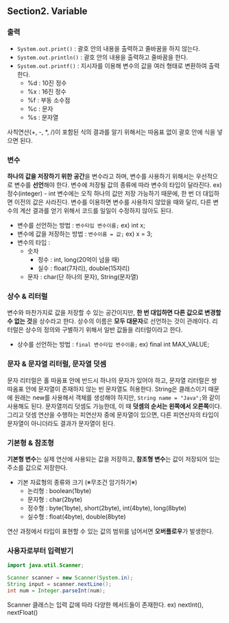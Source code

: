 ## Section2. Variable

### 출력
- `System.out.print()` : 괄호 안의 내용을 출력하고 줄바꿈을 하지 않는다.
- `System.out.println()` : 괄호 안의 내용을 출력하고 줄바꿈을 한다.
- `System.out.printf()` : 지시자를 이용해 변수의 값을 여러 형태로 변환하여 출력한다.
  - %d : 10진 정수
  - %x : 16진 정수
  - %f : 부동 소수점
  - %c : 문자
  - %s : 문자열

사칙연산(+, -, *, /)이 포함된 식의 결과를 알기 위해서는 따옴표 없이 괄호 안에 식을 넣으면 된다.

### 변수
**하나의 값을 저장하기 위한 공간**을 변수라고 하며, 변수를 사용하기 위해서는 우선적으로 변수를 **선언**해야 한다. 
변수에 저장될 값의 종류에 따라 변수의 타입이 달라진다. ex) 정수(integer) - int
변수에는 오직 하나의 값만 저장 가능하기 때문에, 한 번 더 대입하면 이전의 값은 사라진다.
변수를 이용하면 변수를 사용하지 않았을 때와 달리, 다른 변수의 계산 결과를 얻기 위해서 코드를 일일이 수정하지 않아도 된다.

- 변수를 선언하는 방법 : `변수타입 변수이름;` ex) int x;
- 변수에 값을 저장하는 방법 : `변수이름 = 값;` ex) x = 3;
- 변수의 타입 :
  - 숫자 
    - 정수 : int, long(20억이 넘을 때)
    - 실수 : float(7자리), double(15자리)
  - 문자 : char(단 하나의 문자), String(문자열) 

### 상수 & 리터럴
변수와 마찬가지로 값을 저장할 수 있는 공간이지만, **한 번 대입하면 다른 값으로 변경할 수 없는 것**을 상수라고 한다.
상수의 이름은 **모두 대문자**로 선언하는 것이 관례이다. 리터럴은 상수의 정의와 구별하기 위해서 일반 값들을 리터럴이라고 한다.

- 상수를 선언하는 방법 : `final 변수타입 변수이름;` ex) final int MAX_VALUE;

### 문자 & 문자열 리터럴, 문자열 덧셈
문자 리터럴은 홀 따옴표 안에 반드시 하나의 문자가 있어야 하고, 문자열 리터럴은 쌍 따옴표 안에 문자열이 존재하지 않는 빈 문자열도 허용한다.
String은 클래스이기 때문에 원래는 new를 사용해서 객체를 생성해야 하지만, `String name = "Java";`와 같이 사용해도 된다.
문자열끼리 덧셈도 가능한데, 이 때 **덧셈의 순서는 왼쪽에서 오른쪽**이다. 그리고 덧셈 연산을 수행하는 피연산자 중에 문자열이 있으면,
다른 피연산자의 타입이 문자열이 아니더라도 결과가 문자열이 된다. 

### 기본형 & 참조형
**기본형 변수**는 실제 연산에 사용되는 값을 저장하고, **참조형 변수**는 값이 저장되어 있는 주소를 값으로 저장한다. 

- 기본 자료형의 종류와 크기 (※무조건 암기하기※)
    - 논리형 : boolean(1byte)
    - 문자형 : char(2byte)
    - 정수형 : byte(1byte), short(2byte), int(4byte), long(8byte)
    - 실수형 : float(4byte), double(8byte)

연산 과정에서 타입이 표현할 수 있는 값의 범위를 넘어서면 **오버플로우**가 발생한다.

### 사용자로부터 입력받기
```java
import java.util.Scanner;

Scanner scanner = new Scanner(System.in);
String input = scanner.nextLine();
int num = Integer.parseInt(num);
```
Scanner 클래스는 입력 값에 따라 다양한 메서드들이 존재한다. ex) nextInt(), nextFloat()

